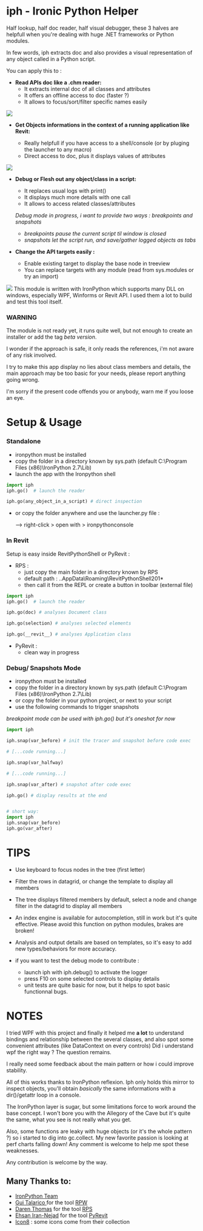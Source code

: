 # iph - Ironic Python Helper

Half lookup, half doc reader, half visual debugger, these 3 halves are helpfull 
when you're dealing with huge .NET frameworks or Python modules.

In few words, iph extracts doc and also provides a visual representation of any object called in a Python script.

You can apply this to :
- __Read APIs doc like a .chm reader:__ 
  - It extracts internal doc of all classes and attributes
  - It offers an offline access to doc (faster ?)
  - It allows to focus/sort/filter specific names easily
  
![](iph/doc/capture.png)

- __Get Objects informations in the context of a running application like Revit:__

  - Really helpfull if you have access to a shell/console (or by pluging the launcher to any macro)
  - Direct access to doc, plus it displays values of attributes

![](iph/doc/capture_revit.png)

- __Debug or Flesh out any object/class in a script:__

  - It replaces usual logs with print()
  - It displays much more details with one call
  - It allows to access related classes/attributes
 
  _Debug mode in progress, i want to provide two ways : breakpoints and snapshots_ 
  - _breakpoints pause the current script til window is closed_
  - _snapshots let the script run, and save/gather logged objects as tabs_


- __Change the API targets easily :__

   - Enable existing target to display the base node in treeview
   - You can replace targets with any module (read from sys.modules or try an import)

![](iph/doc/capture_options.png)
This module is written with IronPython which supports many DLL on windows, especially WPF, Winforms or Revit API.
I used them a lot to build and test this tool itself.

### WARNING 

The module is not ready yet, it runs quite well, 
but not enough to create an installer or add the tag _beta version_.

I wonder if the approach is safe, it only reads the references, i'm not aware of any risk involved.

I try to make this app display no lies about class members and details, the main approach may be too basic for your needs,
please report anything going wrong. 

I'm sorry if the present code offends you or anybody, warn me if you loose an eye.

# Setup & Usage


### Standalone 

  - ironpython must be installed
  - copy the folder in a directory known by sys.path (default C:\Program Files (x86)\IronPython 2.7\Lib)
  - launch the app with the Ironpython shell 

```python
import iph
iph.go()  # launch the reader

iph.go(any_object_in_a_script) # direct inspection 

```
  - or copy the folder anywhere and use the launcher.py file :
  
    --> right-click  > open with > ironpythonconsole




### In Revit
Setup is easy inside RevitPythonShell or PyRevit :
  - RPS :
    - just copy the main folder in a directory known by RPS
    - default path : ..AppData\Roaming\RevitPythonShell201*
    - then call it from the REPL or create a button in toolbar (external file)
    
  ```python
import iph
iph.go()  # launch the reader

iph.go(doc) # analyses Document class

iph.go(selection) # analyses selected elements

iph.go(__revit__) # analyses Application class
``` 
  - PyRevit : 
    - clean way in progress
    



### Debug/ Snapshots Mode

  - ironpython must be installed
  - copy the folder in a directory known by sys.path (default C:\Program Files (x86)\IronPython 2.7\Lib)
  - or copy the folder in your python project, or next to your script
  - use the following commands to trigger snapshots 
 
_breakpoint mode can be used with iph.go() but it's oneshot for now_
    
```python
import iph

iph.snap(var_before) # init the tracer and snapshot before code exec

# [...code running...]

iph.snap(var_halfway)

# [...code running...]

iph.snap(var_after) # snapshot after code exec

iph.go() # display results at the end


# short way:
import iph
iph.snap(var_before)
iph.go(var_after)
```


# TIPS

- Use keyboard to focus nodes in the tree (first letter)

- Filter the rows in datagrid, or change the template to display all members

- The tree displays filtered members by default, select a node and change filter in the datagrid to display all members

- An index engine is available for autocompletion, still in work but it's quite effective.
Please avoid this function on python modules, brakes are broken!

- Analysis and output details are based on templates, so it's easy to add new types/behaviors for more accuracy.

- if you want to test the debug mode to contribute :
  - launch iph with iph.debug() to activate the logger
  - press F10 on some selected controls to display details
  - unit tests are quite basic for now, but it helps to spot basic functionnal bugs.
  
# NOTES  
I tried WPF with this project and finally it helped me __a lot__ to 
understand bindings and relationship between the several classes, and also spot some convenient attributes (like DataContext on every controls)
Did i understand wpf the right way ? The question remains. 

I really need some feedback about the main pattern or how i could improve stability.

All of this works thanks to IronPython reflexion.
Iph only holds this mirror to inspect objects, 
you'll obtain _basically_ the same informations with a dir()/getattr loop in a console.

The IronPython layer is sugar, 
but some limitations force to work around the base concept. 
I won't bore you with the Allegory of the Cave but it's quite the same, what you see is not really what you get.

Also, some functions are leaky with huge objects (or it's the whole pattern ?) so i started to dig into gc.collect.
My new favorite passion is looking at perf charts falling down!
Any comment is welcome to help me spot these weaknesses.

Any contribution is welcome by the way.

## Many Thanks to:
- [IronPython Team](https://github.com/IronLanguages)
- [Gui Talarico ](https://github.com/gtalarico) for the tool [RPW](https://github.com/gtalarico/revitpythonwrapper)
- [Daren Thomas](https://github.com/daren-thomas) for the tool [RPS](https://github.com/architecture-building-systems/revitpythonshell)
- [Ehsan Iran-Nejad](https://github.com/eirannejad) for the tool [PyRevit](http://eirannejad.github.io/pyRevit/)
- [Icon8](https://icons8.com/) : some icons come from their collection

